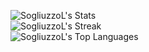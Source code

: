 ![SogliuzzoL's Stats](https://github-readme-stats.vercel.app/api?username=SogliuzzoL&theme=dracula&show_icons=true&hide_border=false&count_private=true)  
![SogliuzzoL's Streak](https://github-readme-streak-stats.herokuapp.com/?user=SogliuzzoL&theme=dracula&hide_border=false)  
![SogliuzzoL's Top Languages](https://github-readme-stats.vercel.app/api/top-langs/?username=SogliuzzoL&theme=dracula&show_icons=true&hide_border=false&layout=compact)
